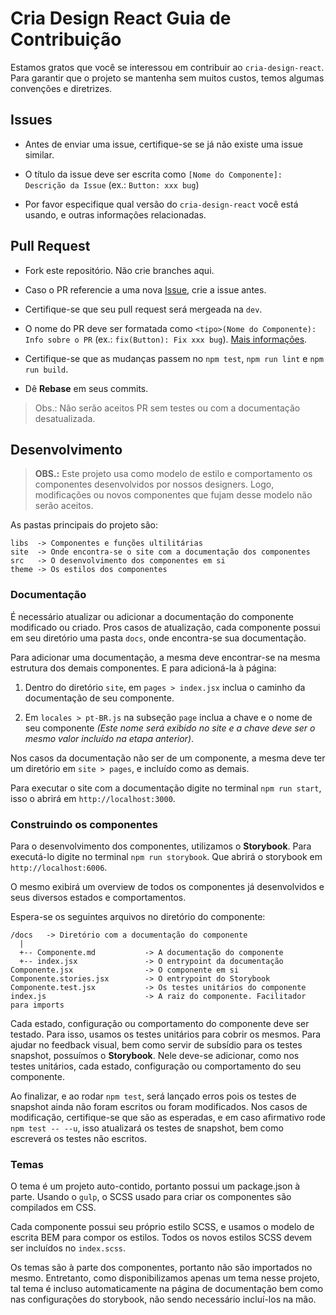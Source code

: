 # Cria Design React Guia de Contribuição

Estamos gratos que você se interessou em contribuir ao `cria-design-react`.
Para garantir que o projeto se mantenha sem muitos custos, temos algumas convenções e diretrizes.

## Issues

- Antes de enviar uma issue, certifique-se se já não existe uma issue similar.

- O título da issue deve ser escrita como `[Nome do Componente]: Descrição da Issue` (ex.: `Button: xxx bug`)

- Por favor especifique qual versão do `cria-design-react` você está usando, e outras informações relacionadas.

## Pull Request

- Fork este repositório. Não crie branches aqui.

- Caso o PR referencie a uma nova [Issue](#issues), crie a issue antes.

- Certifique-se que seu pull request será mergeada na `dev`.

- O nome do PR deve ser formatada como `<tipo>(Nome do Componente): Info sobre o PR` (ex.: `fix(Button): Fix xxx bug`). [Mais informações](http://www.conventionalcommits.org).

- Certifique-se que as mudanças passem no `npm test`, `npm run lint` e `npm run build`.

- Dê **Rebase** em seus commits.

> Obs.: Não serão aceitos PR sem testes ou com a documentação desatualizada.

## Desenvolvimento

> **OBS.:** Este projeto usa como modelo de estilo e comportamento os componentes desenvolvidos por nossos designers. Logo, modificações ou novos componentes que fujam desse modelo não serão aceitos.

As pastas principais do projeto são:

```
libs  -> Componentes e funções ultilitárias
site  -> Onde encontra-se o site com a documentação dos componentes
src   -> O desenvolvimento dos componentes em si
theme -> Os estilos dos componentes
```

### Documentação

É necessário atualizar ou adicionar a documentação do componente modificado ou criado.
Pros casos de atualização, cada componente possui em seu diretório uma pasta `docs`, onde encontra-se sua documentação.

Para adicionar uma documentação, a mesma deve encontrar-se na mesma estrutura dos demais componentes. E para adicioná-la à página:

1. Dentro do diretório `site`, em `pages > index.jsx` inclua o caminho da documentação de seu componente.

2. Em `locales > pt-BR.js` na subseção `page` inclua a chave e o nome de seu componente _(Este nome será exibido no site e a chave deve ser o mesmo valor incluído na etapa anterior)_.

Nos casos da documentação não ser de um componente, a mesma deve ter um diretório em `site > pages`, e incluído como as demais.

Para executar o site com a documentação digite no terminal `npm run start`, isso o abrirá em `http://localhost:3000`.

### Construindo os componentes

Para o desenvolvimento dos componentes, utilizamos o **Storybook**. Para executá-lo digite no terminal `npm run storybook`. Que abrirá o storybook em `http://localhost:6006`.

O mesmo exibirá um overview de todos os componentes já desenvolvidos e seus diversos estados e comportamentos.

Espera-se os seguintes arquivos no diretório do componente:

```
/docs   -> Diretório com a documentação do componente
  |
  +-- Componente.md           -> A documentação do componente
  +-- index.jsx               -> O entrypoint da documentação
Componente.jsx                -> O componente em si
Componente.stories.jsx        -> O entrypoint do Storybook
Componente.test.jsx           -> Os testes unitários do componente
index.js                      -> A raiz do componente. Facilitador para imports
```

Cada estado, configuração ou comportamento do componente deve ser testado. Para isso, usamos os testes unitários para cobrir os mesmos. Para ajudar no feedback visual, bem como servir de subsídio para os testes snapshot, possuímos o **Storybook**. Nele deve-se adicionar, como nos testes unitários, cada estado, configuração ou comportamento do seu componente.

Ao finalizar, e ao rodar `npm test`, será lançado erros pois os testes de snapshot ainda não foram escritos ou foram modificados.
Nos casos de modificação, certifique-se que são as esperadas, e em caso afirmativo rode `npm test -- --u`, isso atualizará os testes de snapshot, bem como escreverá os testes não escritos.

### Temas

O tema é um projeto auto-contido, portanto possui um package.json à parte. Usando o `gulp`, o SCSS usado para criar os componentes são compilados em CSS.

Cada componente possui seu próprio estilo SCSS, e usamos o modelo de escrita BEM para compor os estilos. Todos os novos estilos SCSS devem ser incluídos no `index.scss`.

Os temas são à parte dos componentes, portanto não são importados no mesmo. Entretanto, como disponibilizamos apenas um tema nesse projeto, tal tema é incluso automaticamente na página de documentação bem como nas configurações do storybook, não sendo necessário incluí-los na mão.